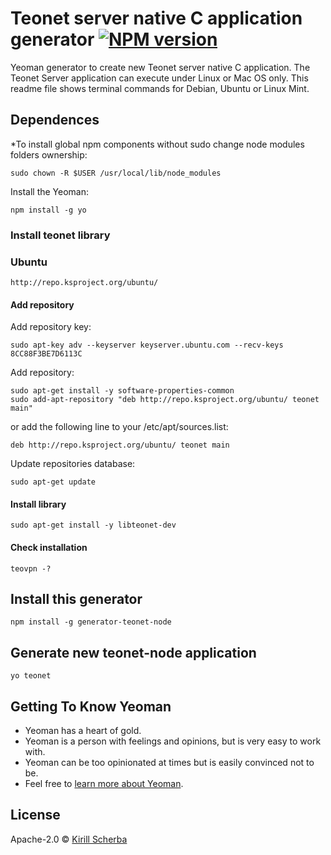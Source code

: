 # Teonet server native C application generator [![NPM version][npm-image]][npm-url]

Yeoman generator to create new Teonet server native C application. The Teonet 
Server application can execute under Linux or Mac OS only. This readme file 
shows terminal commands for Debian, Ubuntu or Linux Mint.

## Dependences


*To install global npm components without sudo change node modules folders ownership:

    sudo chown -R $USER /usr/local/lib/node_modules

Install the Yeoman:

    npm install -g yo


### Install teonet library

### Ubuntu

    http://repo.ksproject.org/ubuntu/

#### Add repository

Add repository key:  

    sudo apt-key adv --keyserver keyserver.ubuntu.com --recv-keys 8CC88F3BE7D6113C
    
Add repository:    

    sudo apt-get install -y software-properties-common
    sudo add-apt-repository "deb http://repo.ksproject.org/ubuntu/ teonet main"
    
or add the following line to your /etc/apt/sources.list:  

    deb http://repo.ksproject.org/ubuntu/ teonet main
    
Update repositories database:    
    
    sudo apt-get update

#### Install library

    sudo apt-get install -y libteonet-dev

#### Check installation

    teovpn -?


## Install this generator

    npm install -g generator-teonet-node


## Generate new teonet-node application

    yo teonet

## Getting To Know Yeoman

 * Yeoman has a heart of gold.
 * Yeoman is a person with feelings and opinions, but is very easy to work with.
 * Yeoman can be too opinionated at times but is easily convinced not to be.
 * Feel free to [learn more about Yeoman](http://yeoman.io/).

## License

Apache-2.0 © [Kirill Scherba](https://gitlab.ksproject.org)


[npm-image]: https://badge.fury.io/js/generator-teonet
[npm-url]: https://npmjs.org/package/generator-teonet
[travis-image]: https://travis-ci.org//generator-teonet.svg?branch=master
[travis-url]: https://travis-ci.org//generator-teonet
[daviddm-image]: https://david-dm.org//generator-teonet.svg?theme=shields.io
[daviddm-url]: https://david-dm.org//generator-teonet
[coveralls-image]: https://coveralls.io/repos//generator-teonet/badge.svg
[coveralls-url]: https://coveralls.io/r//generator-teonet

